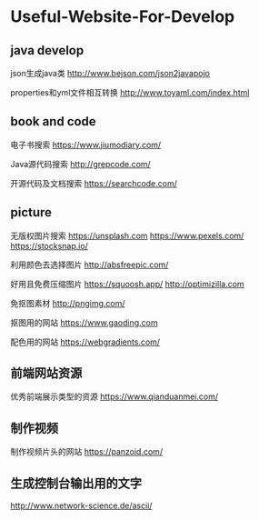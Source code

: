 # Useful-Website-For-Develop

## java develop
json生成java类
http://www.bejson.com/json2javapojo

properties和yml文件相互转换
http://www.toyaml.com/index.html

## book and code
电子书搜索
https://www.jiumodiary.com/

Java源代码搜索
http://grepcode.com/

开源代码及文档搜索
https://searchcode.com/


## picture
无版权图片搜索
https://unsplash.com
https://www.pexels.com/
https://stocksnap.io/

利用颜色去选择图片
http://absfreepic.com/

好用且免费压缩图片
https://squoosh.app/
http://optimizilla.com

免抠图素材
http://pngimg.com/

抠图用的网站
https://www.gaoding.com

配色用的网站
https://webgradients.com/


## 前端网站资源
优秀前端展示类型的资源
https://www.qianduanmei.com/


## 制作视频
制作视频片头的网站
https://panzoid.com/


## 生成控制台输出用的文字
http://www.network-science.de/ascii/
